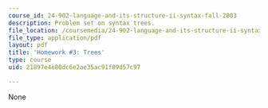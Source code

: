 ```yaml
---
course_id: 24-902-language-and-its-structure-ii-syntax-fall-2003
description: Problem set on syntax trees.
file_location: /coursemedia/24-902-language-and-its-structure-ii-syntax-fall-2003/21897e4e80dc6e2ae35ac91f89d57c97_ps_3.pdf
file_type: application/pdf
layout: pdf
title: 'Homework #3: Trees'
type: course
uid: 21897e4e80dc6e2ae35ac91f89d57c97

---
```

None